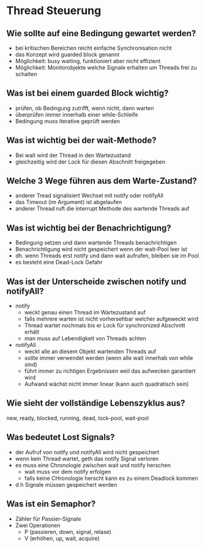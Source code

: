 # Thread Steuerung

## Wie sollte auf eine Bedingung gewartet werden?
* bei kritischen Bereichen reicht einfache Synchronisation nicht
* das Konzept wird guarded block genannt
* Möglichkeit: busy waiting, funktioniert aber nicht effizient
* Möglichkeit: Monitorobjekte welche Signale erhalten um Threads frei zu schalten

## Was ist bei einem guarded Block wichtig?
* prüfen, ob Bedingung zutrifft, wenn nicht, dann warten
* überprüfen immer innerhalb einer while-Schleife
* Bedingung muss iterative geprüft werden

## Was ist wichtig bei der wait-Methode?
* Bei wait wird der Thread in den Wartezustand
* gleichzeitig wird der Lock für diesen Abschnitt freigegeben

## Welche 3 Wege führen aus dem Warte-Zustand?
* anderer Tread signalisiert Wechsel mit notify oder notifyAll
* das Timeout (im Argument) ist abgelaufen
* anderer Thread ruft die interrupt Methode des wartende Threads auf

## Was ist wichtig bei der Benachrichtigung?
* Bedingung setzen und dann wartende Threads benachrichtigen
* Benachrichtigung wird nicht gespeichert wenn der wait-Pool leer ist
* dh. wenn Threads erst notify und dann wait aufrufen, bleiben sie im Pool
* es besteht eine Dead-Lock Gefahr

## Was ist der Unterscheide zwischen notify und notifyAll?
* notify
    * weckt genau einen Thread im Wartezustand auf
    * falls mehrere warten ist nicht vorhersehbar welcher aufgeweckt wird
    * Thread wartet nochmals bis er Lock für synchronized Abschnitt erhält
    * man muss auf Lebendigkeit von Threads achten
* notifyAll
    * weckt alle an diesem Objekt wartenden Threads auf
    * sollte immer verwendet werden (wenn alle wait innerhab von while sind)
    * führt immer zu richtigen Ergebnissen weil das aufwecken garantiert wird
    * Aufwand wächst nicht immer linear (kann auch quadratisch sein)

## Wie sieht der vollständige Lebenszyklus aus?
new, ready, blocked, running, dead, lock-pool, wait-pool

## Was bedeutet Lost Signals?
* der Aufruf von notify und notifyAll wird nicht gespeichert
* wenn kein Thread wartet, geth das notify Signal verloren
* es muss eine Chronologie zwischen wait und notify herschen
    * wait muss vor dem notify erfolgen
    * falls keine CHronologie herscht kann es zu einem Deadlock kommen
* d.h Signale müssen gespeichert werden

## Was ist ein Semaphor?
* Zähler für Passier-Signale
* Zwei Operationen
    * P (passieren, down, signal, relase)
    * V (erhöhen, up, wait, acquire)

